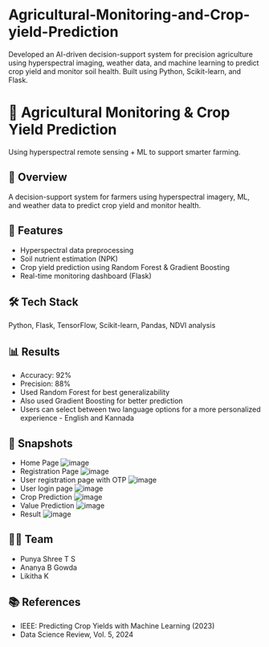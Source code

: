 # Agricultural-Monitoring-and-Crop-yield-Prediction
Developed an AI-driven decision-support system for precision agriculture using hyperspectral imaging, weather data, and machine learning to predict crop yield and monitor soil health. Built using Python, Scikit-learn, and Flask.

# 🌾 Agricultural Monitoring & Crop Yield Prediction

Using hyperspectral remote sensing + ML to support smarter farming.

## 📌 Overview
A decision-support system for farmers using hyperspectral imagery, ML, and weather data to predict crop yield and monitor health.

## 🚀 Features
- Hyperspectral data preprocessing
- Soil nutrient estimation (NPK)
- Crop yield prediction using Random Forest & Gradient Boosting
- Real-time monitoring dashboard (Flask)

## 🛠 Tech Stack
Python, Flask, TensorFlow, Scikit-learn, Pandas, NDVI analysis

## 📊 Results
- Accuracy: 92%
- Precision: 88%
- Used Random Forest for best generalizability
- Also used Gradient Boosting for better prediction
- Users can select between two language options for a more personalized experience - English and Kannada

## 📸 Snapshots
- Home Page
![image](https://github.com/user-attachments/assets/eda4537b-6e47-4d2a-8fa0-6436f321febd)
- Registration Page
![image](https://github.com/user-attachments/assets/7068277c-5de5-4b2d-9783-3181009eb836)
- User registration page with OTP
![image](https://github.com/user-attachments/assets/e7542ced-7cfa-4059-88ee-604c5e006567)
- User login page
![image](https://github.com/user-attachments/assets/86f5d90f-3210-4aa5-bc5a-d25b385ceeae)
- Crop Prediction
![image](https://github.com/user-attachments/assets/de99a2cd-a4f5-4e87-b14c-b9b6a7b129b8)
- Value Prediction
![image](https://github.com/user-attachments/assets/791ed780-6aca-4f0d-a315-4739bed535ca)
- Result
![image](https://github.com/user-attachments/assets/d03b97b7-0793-40f6-bc9d-b07a12b4ed25)


## 👩‍💻 Team
- Punya Shree T S
- Ananya B Gowda
- Likitha K

## 📚 References
- IEEE: Predicting Crop Yields with Machine Learning (2023)
- Data Science Review, Vol. 5, 2024
